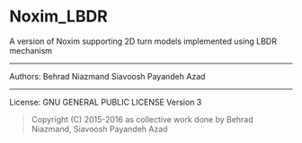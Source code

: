 # Noxim_LBDR
A version of Noxim supporting 2D turn models implemented using LBDR mechanism

---------
Authors:
      Behrad Niazmand
      Siavoosh Payandeh Azad

---------
License:  GNU GENERAL PUBLIC LICENSE Version 3

>Copyright (C) 2015-2016 as collective work done by Behrad Niazmand, Siavoosh Payandeh Azad
